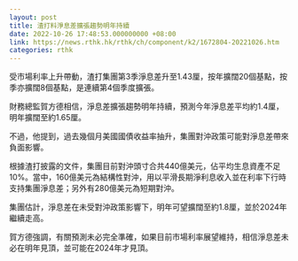 ```yaml
---
layout: post
title: 渣打料淨息差擴張趨勢明年持續
date: 2022-10-26 17:48:53.000000000 +08:00
link: https://news.rthk.hk/rthk/ch/component/k2/1672804-20221026.htm
categories: rthk
---
```


受市場利率上升帶動，渣打集團第3季淨息差升至1.43厘，按年擴闊20個基點，按季亦擴闊8個基點，是連續第4個季度擴張。

財務總監賀方德相信，淨息差擴張趨勢明年持續，預測今年淨息差平均約1.4厘，明年擴闊至約1.65厘。

不過，他提到，過去幾個月美國國債收益率抽升，集團對沖政策可能對淨息差帶來負面影響。

根據渣打披露的文件，集團目前對沖頭寸合共440億美元，佔平均生息資產不足10%。當中，160億美元為結構性對沖，用以平滑長期淨利息收入並在利率下行時支持集團淨息差；另外有280億美元為短期對沖。

集團估計，淨息差在未受對沖政策影響下，明年可望擴闊至約1.8厘，並於2024年繼續走高。

賀方德強調，有關預測未必完全準確，如果目前市場利率展望維持，相信淨息差未必在明年見頂，並可能在2024年才見頂。
